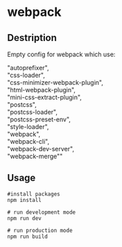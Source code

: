 # webpack


## Destription

Empty config for webpack which use:

"autoprefixer",  
"css-loader",  
"css-minimizer-webpack-plugin",  
"html-webpack-plugin",  
"mini-css-extract-plugin",  
"postcss",  
"postcss-loader",  
"postcss-preset-env",  
"style-loader",  
"webpack",  
"webpack-cli",  
"webpack-dev-server",  
"webpack-merge""

## Usage

```
#install packages
npm install

# run development mode
npm run dev

# run production mode
npm run build

```